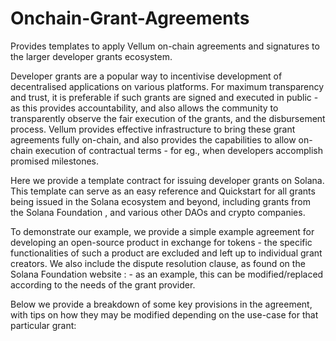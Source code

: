 # Onchain-Grant-Agreements
Provides templates to apply Vellum on-chain agreements and signatures to the larger developer grants ecosystem.

Developer grants are a popular way to incentivise development of decentralised applications on various platforms. For maximum transparency and trust, it is preferable if such grants are signed and executed in public - as this provides accountability, and also allows the community to transparently observe the fair execution of the grants, and the disbursement process. Vellum provides effective infrastructure to bring these grant agreements fully on-chain, and also provides the capabilities to allow on-chain execution of contractual terms - for eg., when developers accomplish promised milestones.

Here we provide a template contract for issuing developer grants on Solana. This template can serve as an easy reference and Quickstart for all grants being issued in the Solana ecosystem and beyond, including grants from the Solana Foundation , and various other DAOs and crypto companies.

To demonstrate our example, we provide a simple example agreement for developing an open-source product in exchange for tokens  - the specific functionalities of such a product are excluded and left up to individual grant creators. We also include the dispute resolution clause, as found on the Solana Foundation website :  - as an example, this can be modified/replaced according to the needs of the grant provider.

Below we provide a breakdown of some key provisions in the agreement, with tips on how they may be modified depending on the use-case for that particular grant:


